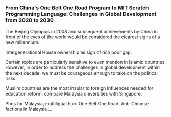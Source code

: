 ### From China's One Belt One Road Program to MIT Scratch Programming Language: Challenges in Global Development from 2020 to 2030

The Beijing Olympics in 2008 and subsequent achievements by China in front of the eyes of the world would be considered the clearest signs of a new millennium.

Intergenerational House ownership as sign of rich poor gap.

Certain topics are particularly sensitive to even mention in Islamic countries. However, in order to address the challenges in global development within the next decade, we must be courageous enough to take on the political risks.

Muslim countries are the most insular to foreign influences needed for education reform: compare Malaysia universities with Singapore.

Phos for Malaysia, multiligual hub. One Belt One Road. Anti-Chinese factions in Malaysia ...


